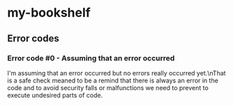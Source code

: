 # my-bookshelf

## Error codes
### Error code #0 - Assuming that an error occurred
I'm assuming that an error occurred but no errors really occurred yet.\nThat is a safe check meaned to be a remind that there is always an error in the code and to avoid security falls or malfunctions we need to prevent to execute undesired parts of code.

